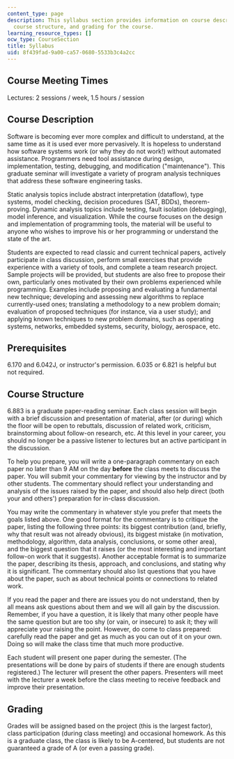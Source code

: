 ```yaml
---
content_type: page
description: This syllabus section provides information on course description, prerequisites,
  course structure, and grading for the course.
learning_resource_types: []
ocw_type: CourseSection
title: Syllabus
uid: 8f439fad-9a00-ca57-0680-5533b3c4a2cc
---
```


Course Meeting Times
--------------------

Lectures: 2 sessions / week, 1.5 hours / session

Course Description
------------------

Software is becoming ever more complex and difficult to understand, at the same time as it is used ever more pervasively. It is hopeless to understand how software systems work (or why they do not work!) without automated assistance. Programmers need tool assistance during design, implementation, testing, debugging, and modification ("maintenance"). This graduate seminar will investigate a variety of program analysis techniques that address these software engineering tasks.

Static analysis topics include abstract interpretation (dataflow), type systems, model checking, decision procedures (SAT, BDDs), theorem-proving. Dynamic analysis topics include testing, fault isolation (debugging), model inference, and visualization. While the course focuses on the design and implementation of programming tools, the material will be useful to anyone who wishes to improve his or her programming or understand the state of the art.

Students are expected to read classic and current technical papers, actively participate in class discussion, perform small exercises that provide experience with a variety of tools, and complete a team research project. Sample projects will be provided, but students are also free to propose their own, particularly ones motivated by their own problems experienced while programming. Examples include proposing and evaluating a fundamental new technique; developing and assessing new algorithms to replace currently-used ones; translating a methodology to a new problem domain; evaluation of proposed techniques (for instance, via a user study); and applying known techniques to new problem domains, such as operating systems, networks, embedded systems, security, biology, aerospace, etc.

Prerequisites
-------------

6.170 and 6.042J, or instructor's permission. 6.035 or 6.821 is helpful but not required.

Course Structure
----------------

6.883 is a graduate paper-reading seminar. Each class session will begin with a brief discussion and presentation of material, after (or during) which the floor will be open to rebuttals, discussion of related work, criticism, brainstorming about follow-on research, etc. At this level in your career, you should no longer be a passive listener to lectures but an active participant in the discussion.

To help you prepare, you will write a one-paragraph commentary on each paper no later than 9 AM on the day **before** the class meets to discuss the paper. You will submit your commentary for viewing by the instructor and by other students. The commentary should reflect your understanding and analysis of the issues raised by the paper, and should also help direct (both your and others') preparation for in-class discussion.

You may write the commentary in whatever style you prefer that meets the goals listed above. One good format for the commentary is to critique the paper, listing the following three points: its biggest contribution (and, briefly, why that result was not already obvious), its biggest mistake (in motivation, methodology, algorithm, data analysis, conclusions, or some other area), and the biggest question that it raises (or the most interesting and important follow-on work that it suggests). Another acceptable format is to summarize the paper, describing its thesis, approach, and conclusions, and stating why it is significant. The commentary should also list questions that you have about the paper, such as about technical points or connections to related work.

If you read the paper and there are issues you do not understand, then by all means ask questions about them and we will all gain by the discussion. Remember, if you have a question, it is likely that many other people have the same question but are too shy (or vain, or insecure) to ask it; they will appreciate your raising the point. However, do come to class prepared: carefully read the paper and get as much as you can out of it on your own. Doing so will make the class time that much more productive.

Each student will present one paper during the semester. (The presentations will be done by pairs of students if there are enough students registered.) The lecturer will present the other papers. Presenters will meet with the lecturer a week before the class meeting to receive feedback and improve their presentation.

Grading
-------

Grades will be assigned based on the project (this is the largest factor), class participation (during class meeting) and occasional homework. As this is a graduate class, the class is likely to be A-centered, but students are not guaranteed a grade of A (or even a passing grade).